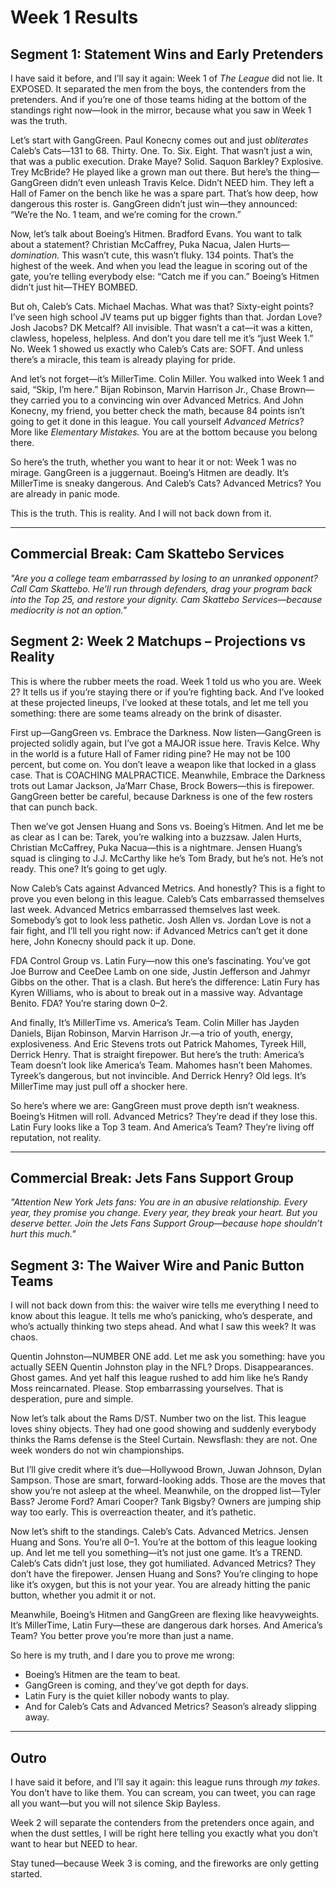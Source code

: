 # Week 1 Results

## Segment 1: Statement Wins and Early Pretenders

I have said it before, and I’ll say it again: Week 1 of _The League_ did not lie. It EXPOSED. It separated the men from the boys, the contenders from the pretenders. And if you’re one of those teams hiding at the bottom of the standings right now—look in the mirror, because what you saw in Week 1 was the truth.

Let’s start with GangGreen. Paul Konecny comes out and just _obliterates_ Caleb’s Cats—131 to 68. Thirty. One. To. Six. Eight. That wasn’t just a win, that was a public execution. Drake Maye? Solid. Saquon Barkley? Explosive. Trey McBride? He played like a grown man out there. But here’s the thing—GangGreen didn’t even unleash Travis Kelce. Didn’t NEED him. They left a Hall of Famer on the bench like he was a spare part. That’s how deep, how dangerous this roster is. GangGreen didn’t just win—they announced: “We’re the No. 1 team, and we’re coming for the crown.”

Now, let’s talk about Boeing’s Hitmen. Bradford Evans. You want to talk about a statement? Christian McCaffrey, Puka Nacua, Jalen Hurts—_domination._ This wasn’t cute, this wasn’t fluky. 134 points. That’s the highest of the week. And when you lead the league in scoring out of the gate, you’re telling everybody else: “Catch me if you can.” Boeing’s Hitmen didn’t just hit—THEY BOMBED.

But oh, Caleb’s Cats. Michael Machas. What was that? Sixty-eight points? I’ve seen high school JV teams put up bigger fights than that. Jordan Love? Josh Jacobs? DK Metcalf? All invisible. That wasn’t a cat—it was a kitten, clawless, hopeless, helpless. And don’t you dare tell me it’s “just Week 1.” No. Week 1 showed us exactly who Caleb’s Cats are: SOFT. And unless there’s a miracle, this team is already playing for pride.

And let’s not forget—it’s MillerTime. Colin Miller. You walked into Week 1 and said, “Skip, I’m here.” Bijan Robinson, Marvin Harrison Jr., Chase Brown—they carried you to a convincing win over Advanced Metrics. And John Konecny, my friend, you better check the math, because 84 points isn’t going to get it done in this league. You call yourself _Advanced Metrics_? More like _Elementary Mistakes._ You are at the bottom because you belong there.

So here’s the truth, whether you want to hear it or not: Week 1 was no mirage. GangGreen is a juggernaut. Boeing’s Hitmen are deadly. It’s MillerTime is sneaky dangerous. And Caleb’s Cats? Advanced Metrics? You are already in panic mode.

This is the truth. This is reality. And I will not back down from it.

---

## Commercial Break: Cam Skattebo Services

_"Are you a college team embarrassed by losing to an unranked opponent? Call Cam Skattebo. He’ll run through defenders, drag your program back into the Top 25, and restore your dignity. Cam Skattebo Services—because mediocrity is not an option."_

## Segment 2: Week 2 Matchups – Projections vs Reality

This is where the rubber meets the road. Week 1 told us who you are. Week 2? It tells us if you’re staying there or if you’re fighting back. And I’ve looked at these projected lineups, I’ve looked at these totals, and let me tell you something: there are some teams already on the brink of disaster.

First up—GangGreen vs. Embrace the Darkness. Now listen—GangGreen is projected solidly again, but I’ve got a MAJOR issue here. Travis Kelce. Why in the world is a future Hall of Famer riding pine? He may not be 100 percent, but come on. You don’t leave a weapon like that locked in a glass case. That is COACHING MALPRACTICE. Meanwhile, Embrace the Darkness trots out Lamar Jackson, Ja’Marr Chase, Brock Bowers—this is firepower. GangGreen better be careful, because Darkness is one of the few rosters that can punch back.

Then we’ve got Jensen Huang and Sons vs. Boeing’s Hitmen. And let me be as clear as I can be: Tarek, you’re walking into a buzzsaw. Jalen Hurts, Christian McCaffrey, Puka Nacua—this is a nightmare. Jensen Huang’s squad is clinging to J.J. McCarthy like he’s Tom Brady, but he’s not. He’s not ready. This one? It’s going to get ugly.

Now Caleb’s Cats against Advanced Metrics. And honestly? This is a fight to prove you even belong in this league. Caleb’s Cats embarrassed themselves last week. Advanced Metrics embarrassed themselves last week. Somebody’s got to look less pathetic. Josh Allen vs. Jordan Love is not a fair fight, and I’ll tell you right now: if Advanced Metrics can’t get it done here, John Konecny should pack it up. Done.

FDA Control Group vs. Latin Fury—now this one’s fascinating. You’ve got Joe Burrow and CeeDee Lamb on one side, Justin Jefferson and Jahmyr Gibbs on the other. That is a clash. But here’s the difference: Latin Fury has Kyren Williams, who is about to break out in a massive way. Advantage Benito. FDA? You’re staring down 0–2.

And finally, It’s MillerTime vs. America’s Team. Colin Miller has Jayden Daniels, Bijan Robinson, Marvin Harrison Jr.—a trio of youth, energy, explosiveness. And Eric Stevens trots out Patrick Mahomes, Tyreek Hill, Derrick Henry. That is straight firepower. But here’s the truth: America’s Team doesn’t look like America’s Team. Mahomes hasn’t been Mahomes. Tyreek’s dangerous, but not invincible. And Derrick Henry? Old legs. It’s MillerTime may just pull off a shocker here.

So here’s where we are: GangGreen must prove depth isn’t weakness. Boeing’s Hitmen will roll. Advanced Metrics? They’re dead if they lose this. Latin Fury looks like a Top 3 team. And America’s Team? They’re living off reputation, not reality.

---

## Commercial Break: Jets Fans Support Group

_"Attention New York Jets fans: You are in an abusive relationship. Every year, they promise you change. Every year, they break your heart. But you deserve better. Join the Jets Fans Support Group—because hope shouldn’t hurt this much."_

## Segment 3: The Waiver Wire and Panic Button Teams

I will not back down from this: the waiver wire tells me everything I need to know about this league. It tells me who’s panicking, who’s desperate, and who’s actually thinking two steps ahead. And what I saw this week? It was chaos.

Quentin Johnston—NUMBER ONE add. Let me ask you something: have you actually SEEN Quentin Johnston play in the NFL? Drops. Disappearances. Ghost games. And yet half this league rushed to add him like he’s Randy Moss reincarnated. Please. Stop embarrassing yourselves. That is desperation, pure and simple.

Now let’s talk about the Rams D/ST. Number two on the list. This league loves shiny objects. They had one good showing and suddenly everybody thinks the Rams defense is the Steel Curtain. Newsflash: they are not. One week wonders do not win championships.

But I’ll give credit where it’s due—Hollywood Brown, Juwan Johnson, Dylan Sampson. Those are smart, forward-looking adds. Those are the moves that show you’re not asleep at the wheel. Meanwhile, on the dropped list—Tyler Bass? Jerome Ford? Amari Cooper? Tank Bigsby? Owners are jumping ship way too early. This is overreaction theater, and it’s pathetic.

Now let’s shift to the standings. Caleb’s Cats. Advanced Metrics. Jensen Huang and Sons. You’re all 0–1. You’re at the bottom of this league looking up. And let me tell you something—it’s not just one game. It’s a TREND. Caleb’s Cats didn’t just lose, they got humiliated. Advanced Metrics? They don’t have the firepower. Jensen Huang and Sons? You’re clinging to hope like it’s oxygen, but this is not your year. You are already hitting the panic button, whether you admit it or not.

Meanwhile, Boeing’s Hitmen and GangGreen are flexing like heavyweights. It’s MillerTime, Latin Fury—these are dangerous dark horses. And America’s Team? You better prove you’re more than just a name.

So here is my truth, and I dare you to prove me wrong:

- Boeing’s Hitmen are the team to beat.
- GangGreen is coming, and they’ve got depth for days.
- Latin Fury is the quiet killer nobody wants to play.
- And for Caleb’s Cats and Advanced Metrics? Season’s already slipping away.

---

## Outro

I have said it before, and I’ll say it again: this league runs through _my takes_. You don’t have to like them. You can scream, you can tweet, you can rage all you want—but you will not silence Skip Bayless.

Week 2 will separate the contenders from the pretenders once again, and when the dust settles, I will be right here telling you exactly what you don’t want to hear but NEED to hear.

Stay tuned—because Week 3 is coming, and the fireworks are only getting started.
